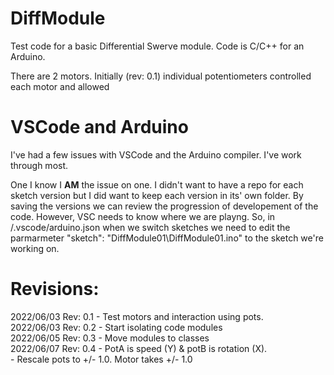 # DiffModule
Test code for a basic Differential Swerve module.  Code is C/C++ for an Arduino.

There are 2 motors.  Initially (rev: 0.1) individual potentiometers controlled each motor and allowed 

# VSCode and Arduino
I've had a few issues with VSCode and the Arduino compiler.  I've work through most.

One I know I <b>AM</b> the issue on one.  I didn't want to have a repo for each sketch version but I did want to keep each version in its' own folder.  By saving the versions we can review the progression of developement of the code.  However, VSC needs to know where we are playng.  So, in /.vscode/arduino.json when we switch sketches we need to edit the parmarmeter "sketch": "DiffModule01\\DiffModule01.ino" to the sketch we're working on.

# Revisions:
2022/06/03 Rev: 0.1 - Test motors and interaction using pots.  
2022/06/03 Rev: 0.2 - Start isolating code modules  
2022/06/05 Rev: 0.3 - Move modules to classes  
2022/06/07 Rev: 0.4 - PotA is speed (Y) & potB is rotation (X).    
                    - Rescale pots to +/- 1.0.  Motor takes +/- 1.0  
